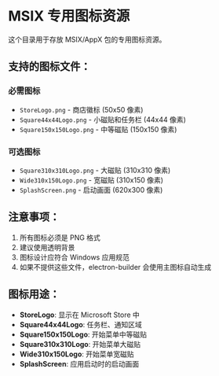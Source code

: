 # MSIX 专用图标资源

这个目录用于存放 MSIX/AppX 包的专用图标资源。

## 支持的图标文件：

### 必需图标
- `StoreLogo.png` - 商店徽标 (50x50 像素)
- `Square44x44Logo.png` - 小磁贴和任务栏 (44x44 像素)
- `Square150x150Logo.png` - 中等磁贴 (150x150 像素)

### 可选图标
- `Square310x310Logo.png` - 大磁贴 (310x310 像素)
- `Wide310x150Logo.png` - 宽磁贴 (310x150 像素)
- `SplashScreen.png` - 启动画面 (620x300 像素)

## 注意事项：
1. 所有图标必须是 PNG 格式
2. 建议使用透明背景
3. 图标设计应符合 Windows 应用规范
4. 如果不提供这些文件，electron-builder 会使用主图标自动生成

## 图标用途：
- **StoreLogo**: 显示在 Microsoft Store 中
- **Square44x44Logo**: 任务栏、通知区域
- **Square150x150Logo**: 开始菜单中等磁贴
- **Square310x310Logo**: 开始菜单大磁贴
- **Wide310x150Logo**: 开始菜单宽磁贴
- **SplashScreen**: 应用启动时的启动画面
